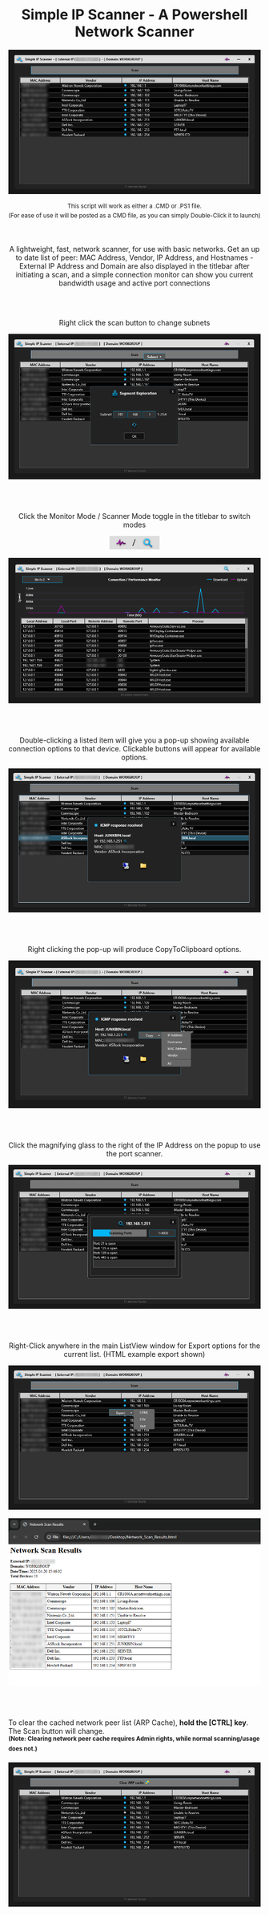 <h1 align="center">Simple IP Scanner - A Powershell Network Scanner</h1>

<p align="center"><img src="https://github.com/illsk1lls/IPScanner/blob/main/.readme/IPScanner.png?raw=true"></p>
<p align="center"><sup>This script will work as either a .CMD or .PS1 file.<br>
(For ease of use it will be posted as a CMD file, as you can simply Double-Click it to launch)</sup></p><br>

<p align="center">A lightweight, fast, network scanner, for use with basic networks.  Get an up to date list of peer: MAC Address, Vendor, IP Address, and Hostnames - 
External IP Address and Domain are also displayed in the titlebar after initiating a scan, and a
simple connection monitor can show you current bandwidth usage and active port connections</p><br><br>

<p align="center">Right click the scan button to change subnets</p>
<p align="center"><img src="https://github.com/illsk1lls/IPScanner/blob/main/.readme/ScanContextSubnet.png?raw=true"></p><br><br>

<p align="center">Click the Monitor Mode / Scanner Mode toggle in the titlebar to switch modes</p>
<p align="center"><img src="https://github.com/illsk1lls/IPScanner/blob/main/.readme/ToggleModes.png?raw=true"></p>
<p align="center"><img src="https://github.com/illsk1lls/IPScanner/blob/main/.readme/MonitorMode.png?raw=true"></p><br><br>

<p align="center">Double-clicking a listed item will give you a pop-up showing available connection options to that device.  Clickable buttons will appear for available options.</p>
<p align="center"><img src="https://github.com/illsk1lls/IPScanner/blob/main/.readme/DoubleClickPopup.png?raw=true"></p><br><br>

<p align="center">Right clicking the pop-up will produce CopyToClipboard options.</p>
<p align="center"><img src="https://github.com/illsk1lls/IPScanner/blob/main/.readme/CopyItemToClip.png?raw=true"></p><br><br>

<p align="center">Click the magnifying glass to the right of the IP Address on the popup to use the port scanner.</p>
<p align="center"><img src="https://github.com/illsk1lls/IPScanner/blob/main/.readme/PortScan.png?raw=true"></p><br><br>

<p align="center">Right-Click anywhere in the main ListView window for Export options for the current list. (HTML example export shown)</p>
<p align="center"><img src="https://github.com/illsk1lls/IPScanner/blob/main/.readme/ContextMenuExport.png?raw=true"></p>
<p align="center"><img src="https://github.com/illsk1lls/IPScanner/blob/main/.readme/HTMLexample-export.png?raw=true"></p><br><br>

To clear the cached network peer list (ARP Cache), **hold the \[CTRL\] key**. The Scan button will change.<br>
<sup>**(Note: Clearing network peer cache requires Admin rights, while normal scanning/usage does not.)**</sup><br>
<p align="center"><img src="https://github.com/illsk1lls/IPScanner/blob/main/.readme/ClearARP.png?raw=true"></p>
